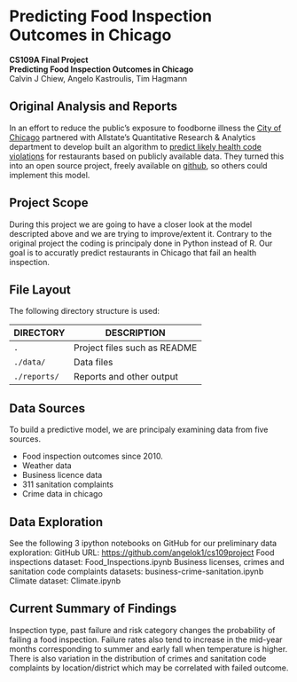 # Predicting Food Inspection Outcomes in Chicago
**CS109A Final Project**<br>
**Predicting Food Inspection Outcomes in Chicago**<br>
Calvin J Chiew, Angelo Kastroulis, Tim Hagmann<br>

## Original Analysis and Reports
In an effort to reduce the public’s exposure to foodborne illness the [City of Chicago](https://github.com/Chicago) partnered with Allstate’s Quantitative Research & Analytics department to develop built an algorithm to [predict likely health code violations](http://chicago.github.io/food-inspections-evaluation/) for restaurants based on publicly available data. They turned this into an open source project, freely available on [github](https://github.com/Chicago/food-inspections-evaluation), so others could implement this model.

## Project Scope
During this project we are going to have a closer look at the model descripted above and we are trying to improve/extent it. Contrary to the original project the coding is principaly done in Python instead of R. Our goal is to accuratly predict restaurants in Chicago that fail an health inspection.

## File Layout

The following directory structure is used:

DIRECTORY           | DESCRIPTION
--------------------|----------------------
`.`                 | Project files such as README
`./data/`           | Data files
`./reports/`        | Reports and other output

## Data Sources
To build a predictive model, we are principaly examining data from five sources.

- Food inspection outcomes since 2010.
- Weather data
- Business licence data
- 311 sanitation complaints
- Crime data in chicago

## Data Exploration
See the following 3 ipython notebooks on GitHub for our preliminary data exploration:
GitHub URL: https://github.com/angelok1/cs109project 
Food inspections dataset: Food_Inspections.ipynb
Business licenses, crimes and sanitation code complaints datasets: business-crime-sanitation.ipynb
Climate dataset: Climate.ipynb

## Current Summary of Findings
Inspection type, past failure and risk category changes the probability of failing a food inspection. Failure rates also tend to increase in the mid-year months corresponding to summer and early fall when temperature is higher. There is also variation in the distribution of crimes and sanitation code complaints by location/district which may be correlated with failed outcome.

